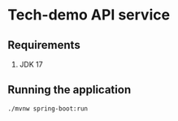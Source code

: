 # Tech-demo API service

## Requirements
1. JDK 17

## Running the application
```
./mvnw spring-boot:run
```
